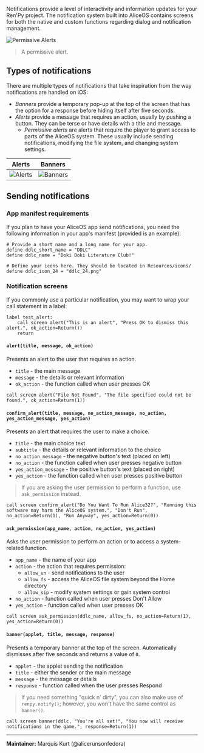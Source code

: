 Notifications provide a level of interactivity and information updates for your Ren'Py project. The notification system built into AliceOS contains screens for both the native and custom functions regarding dialog and notification management.

![Permissive Alerts](https://imgur.com/quWQALX.png)
> A permissive alert.

## Types of notifications
There are multiple types of notifications that take inspiration from the way notifications are handled on iOS:
* _Banners_ provide a temporary pop-up at the top of the screen that has the option for a response before hiding itself after five seconds.
* _Alerts_ provide a message that requires an action, usually by pushing a button. They can be terse or have details with a title and message.
    * _Permissive alerts_ are alerts that require the player to grant access to parts of the AliceOS system. These usually include sending notifications, modifying the file system, and changing system settings.

| Alerts | Banners |
| --- | --- |
| ![Alerts](https://imgur.com/lGlEmZu.png) | ![Banners](https://imgur.com/kKpx6ji.png) |

## Sending notifications
### App manifest requirements
If you plan to have your AliceOS app send notifications, you need the following information in your app's manifest (provided is an example):
```renpy
# Provide a short name and a long name for your app.
define ddlc_short_name = "DDLC"
define ddlc_name = "Doki Doki Literature Club!"

# Define your icons here. They should be located in Resources/icons/
define ddlc_icon_24 = "ddlc_24.png"
```
### Notification screens
If you commonly use a particular notification, you may want to wrap your call statement in a label:
```renpy
label test_alert:
    call screen alert("This is an alert", "Press OK to dismiss this alert.", ok_action=Return())
    return
```
#### `alert(title, message, ok_action)`
Presents an alert to the user that requires an action.
* `title` - the main message
* `message` - the details or relevant information
* `ok_action` - the function called when user presses OK

```renpy
call screen alert("File Not Found", "The file specified could not be found.", ok_action=Return(1))
```

#### `confirm_alert(title, message, no_action_message, no_action, yes_action_message, yes_action)`
Presents an alert that requires the user to make a choice.
* `title` - the main choice text
* `subtitle` - the details or relevant information to the choice
* `no_action_message` - the negative button's text (placed on left)
* `no_action` - the function called when user presses negative button
* `yes_action_message` - the positive button's text (placed on right)
* `yes_action` - the function called when user presses positive button
> If you are asking the user permission to perform a function, use `ask_permission` instead.

```renpy
call screen confirm_alert("Do You Want To Run Alice32?", "Running this software may harm the AliceOS system.", "Don't Run", no_action=Return(1), "Run Anyway", yes_action=Return(0))
```

#### `ask_permission(app_name, action, no_action, yes_action)`
Asks the user permission to perform an action or to access a system-related function.
* `app_name` - the name of your app
* `action` - the action that requires permission:
    * `allow_un` - send notifications to the user
    * `allow_fs` - access the AliceOS file system beyond the Home directory
    * `allow_sip` - modify system settings or gain system control
* `no_action` - function called when user presses Don't Allow
* `yes_action` - function called when user presses OK

```renpy
call screen ask_permission(ddlc_name, allow_fs, no_action=Return(1), yes_action=Return(0))
```

#### `banner(applet, title, message, response)`
Presents a temporary banner at the top of the screen. Automatically dismisses after five seconds and returns a value of `0`.
* `applet` - the applet sending the notification
* `title` - either the sender or the main message
* `message` - the message or details
* `response` - function called when the user presses Respond
> If you need something "quick n' dirty", you can also make use of `renpy.notify()`; however, you won't have the same control as `banner()`.

```renpy
call screen banner(ddlc, "You're all set!", "You now will receive notifications in the game.", response=Return(1))
```

---
**Maintainer:** Marquis Kurt (@alicerunsonfedora)